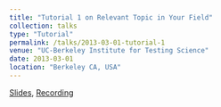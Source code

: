 ```yaml
---
title: "Tutorial 1 on Relevant Topic in Your Field"
collection: talks
type: "Tutorial"
permalink: /talks/2013-03-01-tutorial-1
venue: "UC-Berkeley Institute for Testing Science"
date: 2013-03-01
location: "Berkeley CA, USA"
---
```


[Slides](https://aljungstrom.github.io/files/hottest-brunerie.pdf), [Recording](https://youtu.be/MIMeQ88YMKI)
